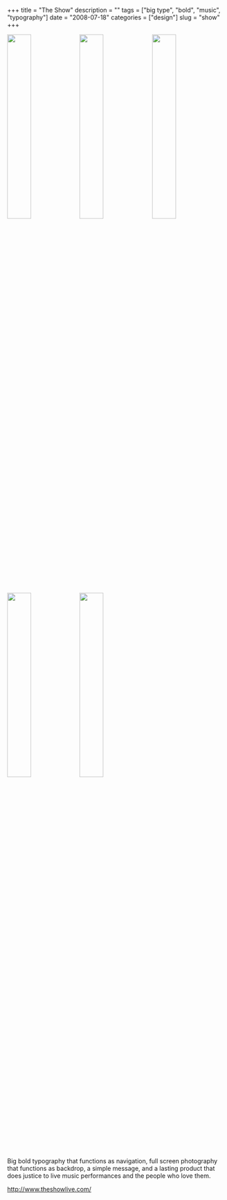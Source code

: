 +++
title = "The Show"
description = ""
tags = ["big type", "bold", "music", "typography"]
date = "2008-07-18"
categories = ["design"]
slug = "show"
+++


<div id="screens-thumbs" class="clearfix mt1-5">
<a href="/media/design/theshow-1.jpg" class="group" rel="group"><img src="/media/design/theshow-1.png" alt="" class="thumb" style="width: 33%; max-width: 33%;padding: 0 1px 1px 0" /></a><a href="/media/design/theshow-2.jpg" class="group" rel="group"><img src="/media/design/theshow-2.png" alt="" class="thumb" style="width: 33%; max-width: 33%;padding: 0 1px 1px 0" /></a><a href="/media/design/theshow-3.jpg" class="group" rel="group"><img src="/media/design/theshow-3.png" alt="" class="thumb" style="width: 33%; max-width: 33%;padding: 0 1px 1px 0" /></a><a href="/media/design/theshow-4.jpg" class="group" rel="group"><img src="/media/design/theshow-4.png" alt="" class="thumb" style="width: 33%; max-width: 33%;padding: 0 1px 1px 0" /></a><a href="/media/design/theshow-5.jpg" class="group" rel="group"><img src="/media/design/theshow-5.png" alt="" class="thumb" style="width: 33%; max-width: 33%;padding: 0 1px 1px 0" /></a>
</div>   
<p>Big bold typography that functions as navigation, full screen photography that functions as backdrop, a simple message, and a lasting product that does justice to live music performances and the people who love them.</p>
<p><a href="http://www.theshowlive.com/">http://www.theshowlive.com/</a></p>  
